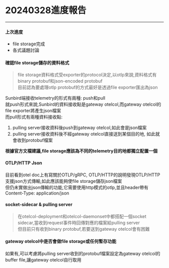 # 20240328進度報告
---

#### 上次進度
* file storage完成
* 各式議題討論

#### 確認file storage儲存的資料格式
> file storage資料格式受exporter的protocol決定,以otlp來說,資料格式有binary protobuf和json-encoded protobuf  
目前認為要處理otlp protobuf的方式最好是透過file exporter匯出為json

Sunbird端接收telemetry的形式有兩種: push和pull  
就push形式來說,Sunbird的資料接收點是gateway otelcol,而gateway otelcol的file exporter將產生json檔案  
而pull形式有兩種資料接收點:  
1. pulling server接收資料後push到gateway otelcol,如此會是json檔案
2. pulling server接收資料後不經gateway otelcol直接送到某個目的地, 如此就會收到protobuf檔案

**根據官方文檔建議,file storage應該為不同的telemetry目的地都獨立配置一個**  
 
#### OTLP/HTTP Json
目前看到otel doc上有寫關於OTLP/gRPC, OTLP/HTTP的說明發現OTLP/HTTP支援json方式傳輸,如此應該能夠使file storage儲存json檔案  
但仍未實做出json傳輸的功能,它需要使用http模式的otlp,並且header帶有Content-Type: application/json

#### socket-sidecar & pulling server
> 在otelcol-deployment和otelcol-daemonset中都搭配一個socket sidecar,當收到request事件時回傳對應的檔案給pulling server  
但目前只有收到binary protobuf,若要送到gateway otelcol會有困難

#### gateway otelcol中是否會做file storage或任何暫存功能
如果有,可以考慮將pulling server收到的protobuf檔案設定為gateway otelcol的buffer file,讓gateway otelcol自行取用

